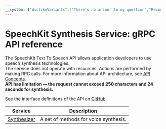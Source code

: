 ```yaml
---
__system: {"dislikeVariants":["There's no answer to my question","Recommendations aren't helpful","Content does not match the title","Other"]}
---
```

# SpeechKit Synthesis Service: gRPC API reference
The SpeechKit Text To Speech API allows application developers to use speech synthesis technologies. <br>The service does not operate with resources. Actions are performed by making RPC calls. For more information about API architecture, see [API Concepts](/docs/api-design-guide/). <br><strong> API has limitation — the request cannot exceed 250 characters and 24 seconds for synthesis.</strong>

See the interface definitions of the API on [GitHub](https://github.com/nebius/nebius-solutions-library-for-ai).

Service | Description
--- | ---
[Synthesizer](./tts_service.md) | A set of methods for voice synthesis.
